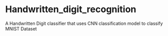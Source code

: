 # Handwritten_digit_recognition

A Handwritten Digit classifier that uses CNN classification model to classify MNIST Dataset

